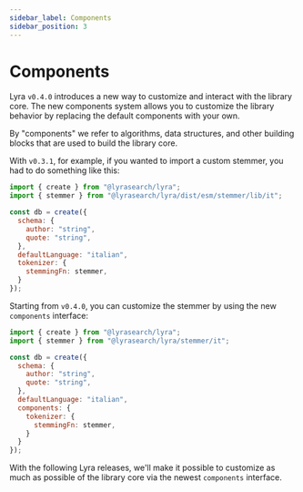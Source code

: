 ```yaml
---
sidebar_label: Components
sidebar_position: 3
---
```


# Components

Lyra `v0.4.0` introduces a new way to customize and interact with the library core. The new components system allows you to customize the library behavior by replacing the default components with your own.

By "components" we refer to algorithms, data structures, and other building blocks that are used to build the library core.

With `v0.3.1`, for example, if you wanted to import a custom stemmer, you had to do something like this:

```js title="V0.3.1"
import { create } from "@lyrasearch/lyra";
import { stemmer } from "@lyrasearch/lyra/dist/esm/stemmer/lib/it";

const db = create({
  schema: {
    author: "string",
    quote: "string",
  },
  defaultLanguage: "italian",
  tokenizer: {
    stemmingFn: stemmer,
  }
});
```

Starting from `v0.4.0`, you can customize the stemmer by using the new `components` interface:

```js title="V0.4.0"
import { create } from "@lyrasearch/lyra";
import { stemmer } from "@lyrasearch/lyra/stemmer/it";

const db = create({
  schema: {
    author: "string",
    quote: "string",
  },
  defaultLanguage: "italian",
  components: {
    tokenizer: {
      stemmingFn: stemmer,
    }
  }
});
```

With the following Lyra releases, we'll make it possible to customize as much as possible of the library core via the newest `components` interface.